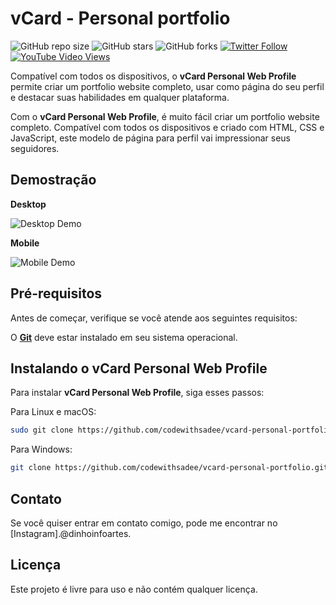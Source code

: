 # vCard - Personal portfolio

![GitHub repo size](https://img.shields.io/github/repo-size/dinhoinfoartes/vcard-personal-web-profile)
![GitHub stars](https://img.shields.io/github/stars/dinhoinfoartes/vcard-personal-web-profile?style=social)
![GitHub forks](https://img.shields.io/github/forks/dinhoinfoartes/vcard-personal-web-profile?style=social)
[![Twitter Follow](https://img.shields.io/twitter/follow/dinhoinfoartes?style=social)](https://twitter.com/dinhoinfoartes)
[![YouTube Video Views](https://img.shields.io/youtube/views/SoxmIlgf2zM?style=social)](https://www.youtube.com/@dinhoinfoartes)

Compatível com todos os dispositivos, o **vCard Personal Web Profile** permite criar um portfolio website completo, usar como página do seu perfil e destacar suas habilidades em qualquer plataforma.

Com o **vCard Personal Web Profile**, é muito fácil criar um portfolio website completo. Compatível com todos os dispositivos e criado com HTML, CSS e JavaScript, este modelo de página para perfil vai impressionar seus seguidores.

## Demostração
**Desktop**

![Desktop Demo](./website-demo-image/desktop.png "Desktop Demo")

**Mobile**

![Mobile Demo](./website-demo-image/mobile.png "Mobile Demo")

## Pré-requisitos

Antes de começar, verifique se você atende aos seguintes requisitos:

O **[Git](https://git-scm.com/downloads "Download Git")** deve estar instalado em seu sistema operacional.

## Instalando o vCard Personal Web Profile

Para instalar **vCard Personal Web Profile**, siga esses passos:

Para Linux e macOS:

```bash
sudo git clone https://github.com/codewithsadee/vcard-personal-portfolio.git
```

Para Windows:

```bash
git clone https://github.com/codewithsadee/vcard-personal-portfolio.git
```

## Contato

Se você quiser entrar em contato comigo, pode me encontrar no [Instagram].@dinhoinfoartes.

## Licença

Este projeto é livre para uso e não contém qualquer licença.
